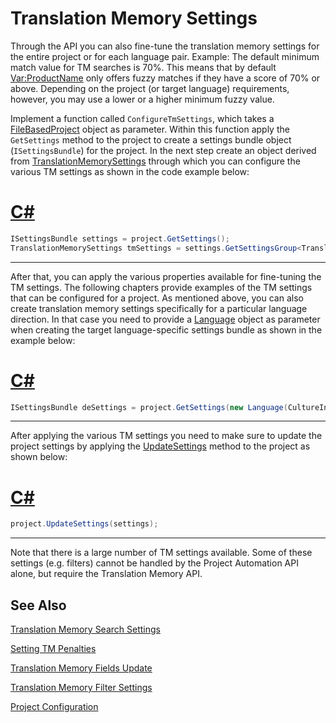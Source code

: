 Translation Memory Settings
==

Through the API you can also fine-tune the translation memory settings for the entire project or for each language pair. Example: The default minimum match value for TM searches is 70%. This means that by default <Var:ProductName> only offers fuzzy matches if they have a score of 70% or above. Depending on the project (or target language) requirements, however, you may use a lower or a higher minimum fuzzy value.

Implement a function called ```ConfigureTmSettings```, which takes a [FileBasedProject](../../api/projectautomation/Sdl.ProjectAutomation.FileBased.FileBasedProject.yml) object as parameter. Within this function apply the ```GetSettings``` method to the project to create a settings bundle object (```ISettingsBundle```) for the project. In the next step create an object derived from [TranslationMemorySettings](../../api/projectautomation/Sdl.ProjectAutomation.Settings.TranslationMemorySettings.yml) through which you can configure the various TM settings as shown in the code example below:

# [C#](#tab/tabid-1)
```CS
ISettingsBundle settings = project.GetSettings();
TranslationMemorySettings tmSettings = settings.GetSettingsGroup<TranslationMemorySettings>();
```
***

After that, you can apply the various properties available for fine-tuning the TM settings. The following chapters provide examples of the TM settings that can be configured for a project.
As mentioned above, you can also create translation memory settings specifically for a particular language direction. In that case you need to provide a [Language](../../api/core/Sdl.Core.Globalization.Language.yml) object as parameter when creating the target language-specific settings bundle as shown in the example below:

# [C#](#tab/tabid-2)
```CS
ISettingsBundle deSettings = project.GetSettings(new Language(CultureInfo.GetCultureInfo("de-DE")));
```
***

After applying the various TM settings you need to make sure to update the project settings by applying the [UpdateSettings](../../api/projectautomation/Sdl.ProjectAutomation.FileBased.FileBasedProject.yml#Sdl_ProjectAutomation_FileBased_FileBasedProject_UpdateSettings_Sdl_Core_Globalization_Language_Sdl_Core_Settings_ISettingsBundle_) method to the project as shown below:

# [C#](#tab/tabid-3)
```CS
project.UpdateSettings(settings);
```
***

Note that there is a large number of TM settings available. Some of these settings (e.g. filters) cannot be handled by the Project Automation API alone, but require the Translation Memory API.

See Also
--
[Translation Memory Search Settings](translation_memory_search_settings.md)

[Setting TM Penalties](setting_tm_penalties.md)

[Translation Memory Fields Update](translation_memory_field_update.md)

[Translation Memory Filter Settings](translation_memory_filter_settings.md)

[Project Configuration](project_configuration.md)